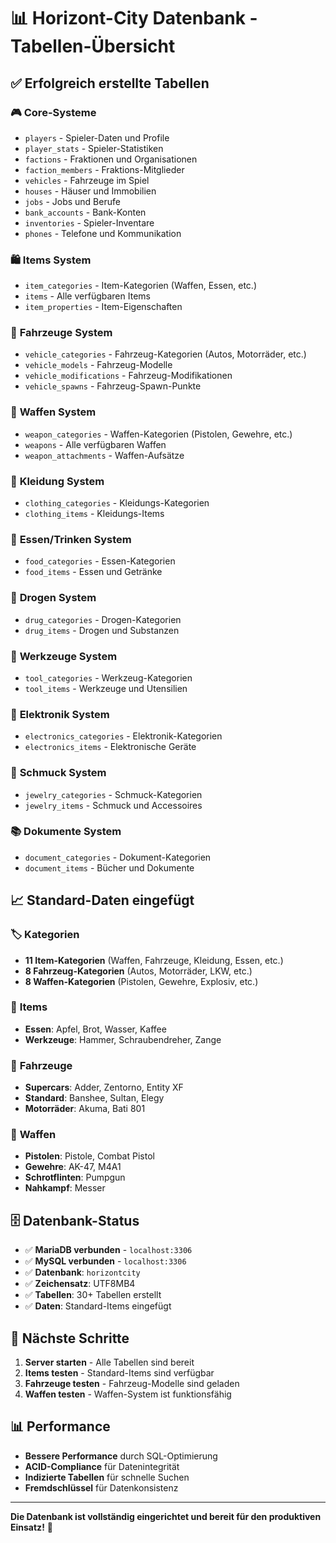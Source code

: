 # 📊 Horizont-City Datenbank - Tabellen-Übersicht

## ✅ Erfolgreich erstellte Tabellen

### 🎮 **Core-Systeme**
- `players` - Spieler-Daten und Profile
- `player_stats` - Spieler-Statistiken
- `factions` - Fraktionen und Organisationen
- `faction_members` - Fraktions-Mitglieder
- `vehicles` - Fahrzeuge im Spiel
- `houses` - Häuser und Immobilien
- `jobs` - Jobs und Berufe
- `bank_accounts` - Bank-Konten
- `inventories` - Spieler-Inventare
- `phones` - Telefone und Kommunikation

### 🛍️ **Items System**
- `item_categories` - Item-Kategorien (Waffen, Essen, etc.)
- `items` - Alle verfügbaren Items
- `item_properties` - Item-Eigenschaften

### 🚗 **Fahrzeuge System**
- `vehicle_categories` - Fahrzeug-Kategorien (Autos, Motorräder, etc.)
- `vehicle_models` - Fahrzeug-Modelle
- `vehicle_modifications` - Fahrzeug-Modifikationen
- `vehicle_spawns` - Fahrzeug-Spawn-Punkte

### 🔫 **Waffen System**
- `weapon_categories` - Waffen-Kategorien (Pistolen, Gewehre, etc.)
- `weapons` - Alle verfügbaren Waffen
- `weapon_attachments` - Waffen-Aufsätze

### 👕 **Kleidung System**
- `clothing_categories` - Kleidungs-Kategorien
- `clothing_items` - Kleidungs-Items

### 🍎 **Essen/Trinken System**
- `food_categories` - Essen-Kategorien
- `food_items` - Essen und Getränke

### 💊 **Drogen System**
- `drug_categories` - Drogen-Kategorien
- `drug_items` - Drogen und Substanzen

### 🔧 **Werkzeuge System**
- `tool_categories` - Werkzeug-Kategorien
- `tool_items` - Werkzeuge und Utensilien

### 📱 **Elektronik System**
- `electronics_categories` - Elektronik-Kategorien
- `electronics_items` - Elektronische Geräte

### 💎 **Schmuck System**
- `jewelry_categories` - Schmuck-Kategorien
- `jewelry_items` - Schmuck und Accessoires

### 📚 **Dokumente System**
- `document_categories` - Dokument-Kategorien
- `document_items` - Bücher und Dokumente

## 📈 **Standard-Daten eingefügt**

### 🏷️ **Kategorien**
- **11 Item-Kategorien** (Waffen, Fahrzeuge, Kleidung, Essen, etc.)
- **8 Fahrzeug-Kategorien** (Autos, Motorräder, LKW, etc.)
- **8 Waffen-Kategorien** (Pistolen, Gewehre, Explosiv, etc.)

### 🎯 **Items**
- **Essen**: Apfel, Brot, Wasser, Kaffee
- **Werkzeuge**: Hammer, Schraubendreher, Zange

### 🚗 **Fahrzeuge**
- **Supercars**: Adder, Zentorno, Entity XF
- **Standard**: Banshee, Sultan, Elegy
- **Motorräder**: Akuma, Bati 801

### 🔫 **Waffen**
- **Pistolen**: Pistole, Combat Pistol
- **Gewehre**: AK-47, M4A1
- **Schrotflinten**: Pumpgun
- **Nahkampf**: Messer

## 🗄️ **Datenbank-Status**
- ✅ **MariaDB verbunden** - `localhost:3306`
- ✅ **MySQL verbunden** - `localhost:3306`
- ✅ **Datenbank**: `horizontcity`
- ✅ **Zeichensatz**: UTF8MB4
- ✅ **Tabellen**: 30+ Tabellen erstellt
- ✅ **Daten**: Standard-Items eingefügt

## 🔧 **Nächste Schritte**
1. **Server starten** - Alle Tabellen sind bereit
2. **Items testen** - Standard-Items sind verfügbar
3. **Fahrzeuge testen** - Fahrzeug-Modelle sind geladen
4. **Waffen testen** - Waffen-System ist funktionsfähig

## 📊 **Performance**
- **Bessere Performance** durch SQL-Optimierung
- **ACID-Compliance** für Datenintegrität
- **Indizierte Tabellen** für schnelle Suchen
- **Fremdschlüssel** für Datenkonsistenz

---

**Die Datenbank ist vollständig eingerichtet und bereit für den produktiven Einsatz!** 🚀
